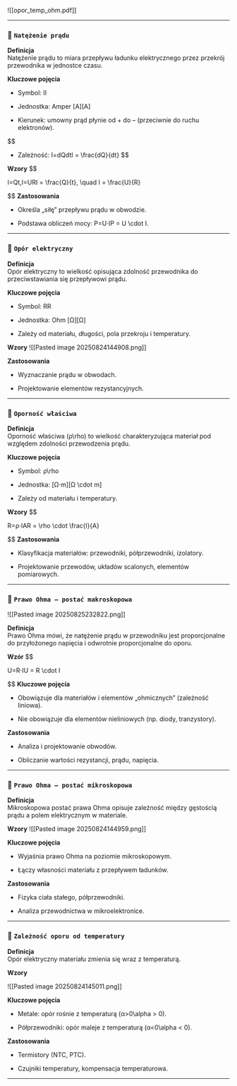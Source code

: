  ![[opor_temp_ohm.pdf]]

---

### 📓 `Natężenie prądu`

**Definicja**  
Natężenie prądu to miara przepływu ładunku elektrycznego przez przekrój przewodnika w jednostce czasu.

**Kluczowe pojęcia**

- Symbol: II
    
- Jednostka: Amper [A][A]
    
- Kierunek: umowny prąd płynie od + do – (przeciwnie do ruchu elektronów).
    
$$
- Zależność: I=dQdtI = \frac{dQ}{dt}
$$
    

**Wzory**
$$

I=Qt,I=URI = \frac{Q}{t}, \quad I = \frac{U}{R}

$$
**Zastosowania**

- Określa „siłę” przepływu prądu w obwodzie.
    
- Podstawa obliczeń mocy: P=U⋅IP = U \cdot I.
    


---

### 📓 `Opór elektryczny`

**Definicja**  
Opór elektryczny to wielkość opisująca zdolność przewodnika do przeciwstawiania się przepływowi prądu.

**Kluczowe pojęcia**

- Symbol: RR
    
- Jednostka: Ohm [Ω][Ω]
    
- Zależy od materiału, długości, pola przekroju i temperatury.
    

**Wzory**
![[Pasted image 20250824144908.png]]

**Zastosowania**

- Wyznaczanie prądu w obwodach.
    
- Projektowanie elementów rezystancyjnych.
    

---

### 📓 `Oporność właściwa`

**Definicja**  
Oporność właściwa (ρ\rho) to wielkość charakteryzująca materiał pod względem zdolności przewodzenia prądu.

**Kluczowe pojęcia**

- Symbol: ρ\rho
    
- Jednostka: [Ω⋅m][Ω \cdot m]
    
- Zależy od materiału i temperatury.
    

**Wzory**
$$

R=ρ⋅lAR = \rho \cdot \frac{l}{A}

$$
**Zastosowania**

- Klasyfikacja materiałów: przewodniki, półprzewodniki, izolatory.
    
- Projektowanie przewodów, układów scalonych, elementów pomiarowych.
    



---

### 📓 `Prawo Ohma – postać makroskopowa`

![[Pasted image 20250825232822.png]]

**Definicja**  
Prawo Ohma mówi, że natężenie prądu w przewodniku jest proporcjonalne do przyłożonego napięcia i odwrotnie proporcjonalne do oporu.

**Wzór**
$$

U=R⋅IU = R \cdot I

$$
**Kluczowe pojęcia**

- Obowiązuje dla materiałów i elementów „ohmicznych” (zależność liniowa).
    
- Nie obowiązuje dla elementów nieliniowych (np. diody, tranzystory).
    

**Zastosowania**

- Analiza i projektowanie obwodów.
    
- Obliczanie wartości rezystancji, prądu, napięcia.
    


---

### 📓 `Prawo Ohma – postać mikroskopowa`

**Definicja**  
Mikroskopowa postać prawa Ohma opisuje zależność między gęstością prądu a polem elektrycznym w materiale.

**Wzory**
![[Pasted image 20250824144959.png]]

**Kluczowe pojęcia**

- Wyjaśnia prawo Ohma na poziomie mikroskopowym.
    
- Łączy własności materiału z przepływem ładunków.
    

**Zastosowania**

- Fizyka ciała stałego, półprzewodniki.
    
- Analiza przewodnictwa w mikroelektronice.

---

### 📓 `Zależność oporu od temperatury`

**Definicja**  
Opór elektryczny materiału zmienia się wraz z temperaturą.

**Wzory**

![[Pasted image 20250824145011.png]]

**Kluczowe pojęcia**

- Metale: opór rośnie z temperaturą (α>0\alpha > 0).
    
- Półprzewodniki: opór maleje z temperaturą (α<0\alpha < 0).
    

**Zastosowania**

- Termistory (NTC, PTC).
    
- Czujniki temperatury, kompensacja temperaturowa.
    

---
